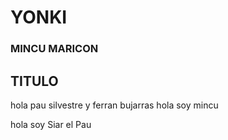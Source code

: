 # YONKI
### MINCU MARICON
## TITULO
hola
pau silvestre y ferran bujarras
hola soy mincu

hola soy Siar el Pau